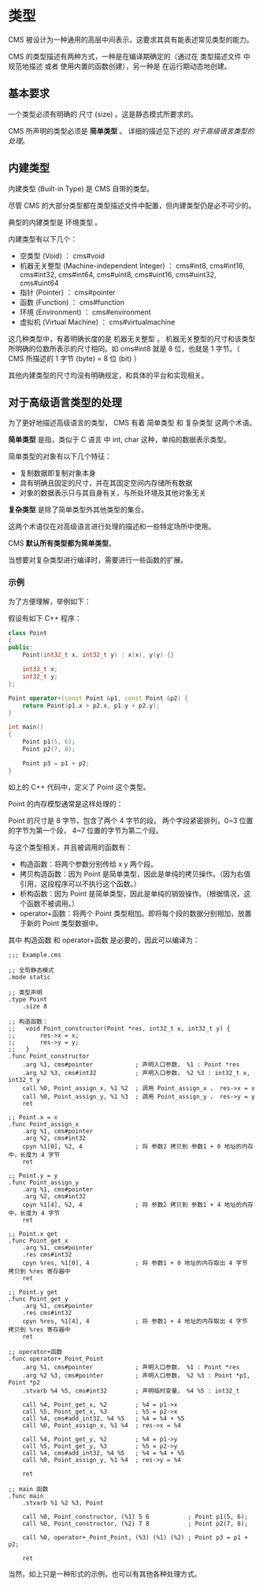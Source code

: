# 类型

CMS 被设计为一种通用的高层中间表示，这要求其具有能表述常见类型的能力。

CMS 的类型描述有两种方式，一种是在编译期确定的（通过在 类型描述文件 中规范地描述 或者 使用内置的函数创建），另一种是 在运行期动态地创建。

## 基本要求

一个类型必须有明确的 尺寸 (size) 。这是静态模式所要求的。

CMS 所声明的类型必须是 **简单类型** 。 详细的描述见下述的 *对于高级语言类型的处理*。

## 内建类型

内建类型 (Built-in Type) 是 CMS 自带的类型。

尽管 CMS 的大部分类型都在类型描述文件中配置，但内建类型仍是必不可少的。

典型的内建类型是 环境类型 。

内建类型有以下几个：

- 空类型 (Void) ： cms#void
- 机器无关整型 (Machine-independent Integer) ： cms#int8, cms#int16, cms#int32, cms#int64, cms#uint8, cms#uint16, cms#uint32, cms#uint64
- 指针 (Pointer) ： cms#pointer
- 函数 (Function) ： cms#function
- 环境 (Environment) ： cms#environment
- 虚拟机 (Virtual Machine) ： cms#virtualmachine

这几种类型中，有着明确长度的是 机器无关整型 。
机器无关整型的尺寸和该类型所明确的位数所表示的尺寸相同。如 cms#int8 就是 8 位，也就是 1 字节。（ CMS 所描述的 1 字节 (byte) = 8 位 (bit) ）

其他内建类型的尺寸均没有明确规定，和具体的平台和实现相关。

## 对于高级语言类型的处理

为了更好地描述高级语言的类型， CMS 有着 简单类型 和 复杂类型 这两个术语。

**简单类型** 是指，类似于 C 语言 中 int, char 这种，单纯的数据表示类型。

简单类型的对象有以下几个特征：

- 复制数据即复制对象本身
- 具有明确且固定的尺寸，并在其固定空间内存储所有数据
- 对象的数据表示只与其自身有关，与所处环境及其他对象无关

**复杂类型** 是除了简单类型外其他类型的集合。

这两个术语仅在对高级语言进行处理的描述和一些特定场所中使用。

CMS **默认所有类型都为简单类型**。

当想要对复杂类型进行编译时，需要进行一些函数的扩展。

### 示例

为了方便理解，举例如下：

假设有如下 C++ 程序：

```cpp
class Point
{
public:
    Point(int32_t x, int32_t y) : x(x), y(y) {}

    int32_t x;
    int32_t y;
};

Point operator+(const Point &p1, const Point &p2) {
    return Point(p1.x + p2.x, p1.y + p2.y);
}

int main()
{
    Point p1(5, 6);
    Point p2(7, 8);

    Point p3 = p1 + p2;
}
```

如上的 C++ 代码中，定义了 Point 这个类型。

Point 的内存模型通常是这样处理的：

Point 的尺寸是 8 字节，包含了两个 4 字节的段。
两个字段紧密排列，0\~3 位置的字节为第一个段， 4\~7 位置的字节为第二个段。

与这个类型相关，并且被调用的函数有：

- 构造函数：将两个参数分别传给 x y 两个段。
- 拷贝构造函数：因为 Point 是简单类型，因此是单纯的拷贝操作。（因为右值引用，这段程序可以不执行这个函数。）
- 析构函数：因为 Point 是简单类型，因此是单纯的销毁操作。（根据情况，这个函数不被调用。）
- operator+函数：将两个 Point 类型相加。即将每个段的数据分别相加，放置于新的 Point 类型数据中。

其中 构造函数 和 operator+函数 是必要的，因此可以编译为：

```
;;; Example.cms

;; 全局静态模式
.mode static

;; 类型声明
.type Point
    .size 8

;; 构造函数：
;;   void Point_constructor(Point *res, int32_t x, int32_t y) {
;;       res->x = x;
;;       res->y = y;
;;   }
.func Point_constructor
    .arg %1, cms#pointer            ; 声明入口参数， %1 : Point *res
    .arg %2 %3, cms#int32           ; 声明入口参数， %2 %3 : int32_t x, int32_t y
    call %0, Point_assign_x, %1 %2  ; 调用 Point_assign_x ， res->x = x
    call %0, Point_assign_y, %1 %3  ; 调用 Point_assign_y ， res->y = y
    ret

;; Point.x = x
.func Point_assign_x
    .arg %1, cms#pointer
    .arg %2, cms#int32
    cpyn %1[0], %2, 4               ; 将 参数2 拷贝到 参数1 + 0 地址的内存中，长度为 4 字节
    ret

;; Point.y = y
.func Point_assign_y
    .arg %1, cms#pointer
    .arg %2, cms#int32
    cpyn %1[4], %2, 4               ; 将 参数2 拷贝到 参数1 + 4 地址的内存中，长度为 4 字节
    ret

;; Point.x get
.func Point_get_x
    .arg %1, cms#pointer
    .res cms#int32
    cpyn %res, %1[0], 4             ; 将 参数1 + 0 地址的内存取出 4 字节 拷贝到 %res 寄存器中
    ret

;; Point.y get
.func Point_get_y
    .arg %1, cms#pointer
    .res cms#int32
    cpyn %res, %1[4], 4             ; 将 参数1 + 4 地址的内存取出 4 字节 拷贝到 %res 寄存器中
    ret

;; operator+函数
.func operator+_Point_Point
    .arg %1, cms#pointer            ; 声明入口参数， %1 : Point *res
    .arg %2 %3, cms#pointer         ; 声明入口参数， %2 %3 : Point *p1, Point *p2
    .stvarb %4 %5, cms#int32        ; 声明临时变量， %4 %5 : int32_t

    call %4, Point_get_x, %2        ; %4 = p1->x
    call %5, Point_get_x, %3        ; %5 = p2->x
    call %4, cms#add_int32, %4 %5   ; %4 = %4 + %5
    call %0, Point_assign_x, %1 %4  ; res->x = %4

    call %4, Point_get_y, %2        ; %4 = p1->y
    call %5, Point_get_y, %3        ; %5 = p2->y
    call %4, cms#add_int32, %4 %5   ; %4 = %4 + %5
    call %0, Point_assign_y, %1 %4  ; res->y = %4

    ret

;; main 函数
.func main
    .stvarb %1 %2 %3, Point
    
    call %0, Point_constructor, (%1) 5 6           ; Point p1(5, 6);
    call %0, Point_constructor, (%2) 7 8           ; Point p2(7, 8);

    call %0, operator+_Point_Point, (%3) (%1) (%2) ; Point p3 = p1 + p2;

    ret
```

当然，如上只是一种形式的示例，也可以有其他各种处理方式。
